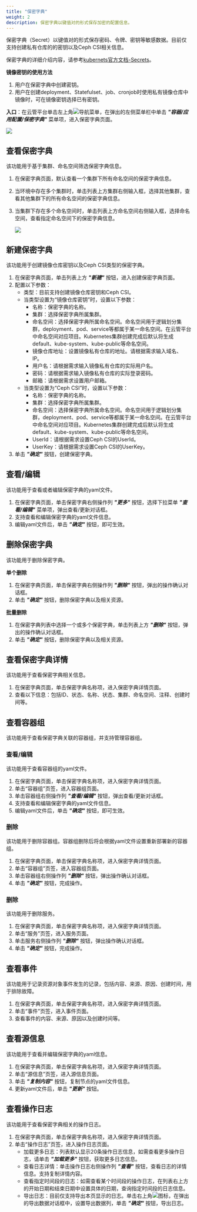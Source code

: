 ```yaml
---
title: "保密字典"
weight: 2
description: 保密字典以键值对的形式保存加密的配置信息。
---
```


保密字典（Secret）以键值对的形式保存密码、令牌、密钥等敏感数据。目前仅支持创建私有仓库的的密钥以及Ceph CSI相关信息。

保密字典的详细介绍内容，请参考[kubernets官方文档-Secrets](https://kubernetes.io/docs/concepts/configuration/secret/)。

**镜像密钥的使用方法**

1. 用户在保密字典中创建密钥。
2. 用户在创建deployment、Statefulset、job、cronjob时使用私有镜像仓库中镜像时，可在镜像密钥选择已有密钥。

**入口**：在云管平台单击左上角![](../../../images/intro/nav.png)导航菜单，在弹出的左侧菜单栏中单击 **_"容器/应用配置/保密字典"_** 菜单项，进入保密字典页面。

![](../../../images/docker/secret1.png)


## 查看保密字典

该功能用于基于集群、命名空间筛选保密字典信息。

1. 在保密字典页面，默认查看一个集群下所有命名空间的保密字典信息。
2. 当环境中存在多个集群时，单击列表上方集群右侧输入框，选择其他集群，查看其他集群下的所有命名空间的保密字典信息。
3. 当集群下存在多个命名空间时，单击列表上方命名空间右侧输入框，选择命名空间，查看指定命名空间下的保密字典信息。

    ![](../../../images/docker/switchcluster&namespace.png)

## 新建保密字典

该功能用于创建镜像仓库密钥以及Ceph CSI类型的保密字典。

1. 在保密字典页面，单击列表上方 **_"新建"_** 按钮，进入创建保密字典页面。
2. 配置以下参数：
    - 类型：目前支持创建镜像仓库密钥和Ceph CSI。
    - 当类型设置为“镜像仓库密钥”时，设置以下参数：
        - 名称：保密字典的名称。
        - 集群：选择保密字典所属集群。
        - 命名空间：选择保密字典所属命名空间。命名空间用于逻辑划分集群，deployment、pod、service等都属于某一命名空间。在云管平台中命名空间对应项目。Kubernetes集群创建完成后默认将生成default、kube-system、kube-public等命名空间。
        - 镜像仓库地址：设置镜像私有仓库的地址。请根据需求输入域名、IP。
        - 用户名：请根据需求输入镜像私有仓库的实际用户名。
        - 密码：请根据需求输入镜像私有仓库的实际登录密码。
        - 邮箱：请根据需求设置用户邮箱。  
    - 当类型设置为“Ceph CSI”时，设置以下参数：
        - 名称：保密字典的名称。
        - 集群：选择保密字典所属集群。
        - 命名空间：选择保密字典所属命名空间。命名空间用于逻辑划分集群，deployment、pod、service等都属于某一命名空间。在云管平台中命名空间对应项目。Kubernetes集群创建完成后默认将生成default、kube-system、kube-public等命名空间。
        - UserId：请根据需求设置Ceph CSI的UserId。
        - UserKey：请根据需求设置Ceph CSI的UserKey。
3. 单击 **_"确定"_** 按钮，创建保密字典。

## 查看/编辑

该功能用于查看或者编辑保密字典的yaml文件。

1. 在保密字典页面，单击保密字典右侧操作列 **_"更多"_** 按钮，选择下拉菜单 **_"查看/编辑"_** 菜单项，弹出查看/更新对话框。
2. 支持查看和编辑保密字典的yaml文件信息。
3. 编辑yaml文件后，单击 **_"确定"_** 按钮，即可生效。

## 删除保密字典

该功能用于删除保密字典。

**单个删除**

1. 在保密字典页面，单击保密字典右侧操作列 **_"删除"_** 按钮，弹出的操作确认对话框。
2. 单击 **_"确定"_** 按钮，删除保密字典以及相关资源。

**批量删除**

1. 在保密字典列表中选择一个或多个保密字典，单击列表上方 **_"删除"_** 按钮，弹出的操作确认对话框。
2. 单击 **_"确定"_** 按钮，删除保密字典以及相关资源。

## 查看保密字典详情

该功能用于查看保密字典相关信息。

1. 在保密字典页面，单击保密字典名称项，进入保密字典详情页面。
2. 查看以下信息：包括ID、状态、名称、状态、集群、命名空间、注释、创建时间等。

## 查看容器组

该功能用于查看保密字典关联的容器组，并支持管理容器组。

### 查看/编辑

该功能用于查看容器组的yaml文件。

1. 在保密字典页面，单击保密字典名称项，进入保密字典详情页面。
2. 单击“容器组”页签，进入容器组页面。
3. 单击容器组右侧操作列 **_"查看/编辑"_** 按钮，弹出查看/更新对话框。
4. 支持查看和编辑保密字典的yaml文件信息。
5. 编辑yaml文件后，单击 **_"确定"_** 按钮，即可生效。

### 删除

该功能用于删除容器组。容器组删除后将会根据yaml文件设置重新部署新的容器组。

1. 在保密字典页面，单击保密字典名称项，进入保密字典详情页面。
2. 单击“容器组”页签，进入容器组页面。
3. 单击容器组右侧操作列 **_"删除"_** 按钮，弹出操作确认对话框。
4. 单击 **_"确定"_** 按钮，完成操作。

### 删除

该功能用于删除服务。
 
1. 在保密字典页面，单击保密字典名称项，进入保密字典详情页面。
2. 单击“服务”页签，进入服务页面。
3. 单击服务右侧操作列 **_"删除"_** 按钮，弹出操作确认对话框。
4. 单击 **_"确定"_** 按钮，完成操作。

## 查看事件

该功能用于记录资源对象事件发生的记录，包括内容、来源、原因、创建时间，用于排除故障。

1. 在保密字典页面，单击保密字典名称项，进入保密字典详情页面。
2. 单击“事件”页签，进入事件页面。
3. 查看事件的内容、来源、原因以及创建时间等。

## 查看源信息

该功能用于查看并编辑保密字典的yaml信息。

1. 在保密字典页面，单击保密字典名称项，进入保密字典详情页面。
2. 单击“源信息”页签，进入源信息页面。
3. 单击 **_"复制内容"_** 按钮，复制节点的yaml文件信息。
4. 更新yaml文件后，单击 **_"更新"_** 按钮。

## 查看操作日志

该功能用于查看保密字典相关的操作日志。

1. 在保密字典页面，单击保密字典名称项，进入保密字典详情页面。
2. 单击“操作日志”页签，进入操作日志页面。
    - 加载更多日志：列表默认显示20条操作日志信息，如需查看更多操作日志，请单击 **_"加载更多"_** 按钮，获取更多日志信息。
    - 查看日志详情：单击操作日志右侧操作列 **_"查看"_** 按钮，查看日志的详情信息。支持复制详情内容。
    - 查看指定时间段的日志：如需查看某个时间段的操作日志，在列表右上方的开始日期和结束日期中设置具体的日期，查询指定时间段的日志信息。
    - 导出日志：目前仅支持导出本页显示的日志。单击右上角![](../../../images/system/download.png)图标，在弹出的导出数据对话框中，设置导出数据列，单击 **_"确定"_** 按钮，导出日志。
